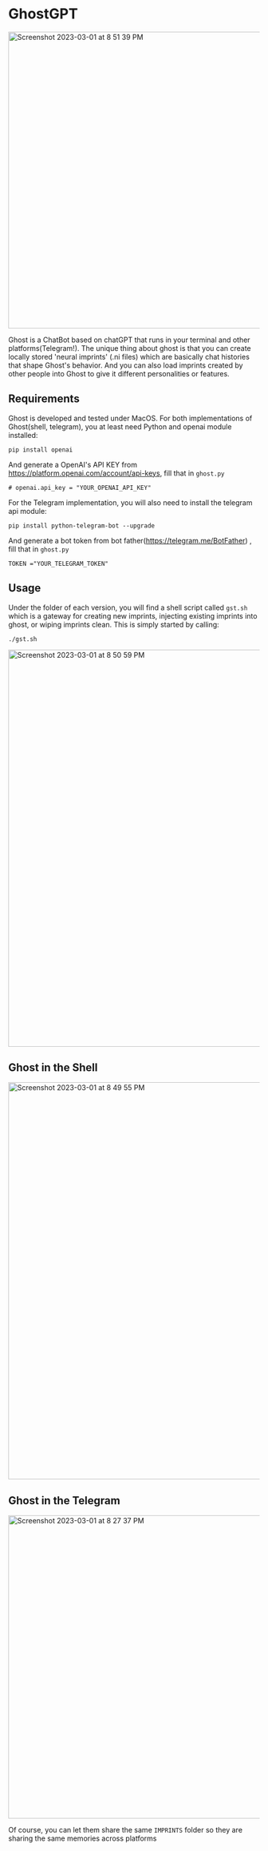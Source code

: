 # GhostGPT

<img width="594" alt="Screenshot 2023-03-01 at 8 51 39 PM" src="https://user-images.githubusercontent.com/39002684/222310215-bd37bb72-0ed2-4b4b-bc54-31612ffd5dde.png">

Ghost is a ChatBot based on chatGPT that runs in your terminal and other platforms(Telegram!). The unique thing about ghost is that you can create locally stored 'neural imprints' (.ni files) which are basically chat histories that shape Ghost's behavior. And you can also load imprints created by other people into Ghost to give it different personalities or features.

## Requirements
Ghost is developed and tested under MacOS.
For both implementations of Ghost(shell, telegram), you at least need Python and openai module installed:
```
pip install openai
```
And generate a OpenAI's API KEY from https://platform.openai.com/account/api-keys, fill that in `ghost.py`
```
# openai.api_key = "YOUR_OPENAI_API_KEY"
```
For the Telegram implementation, you will also need to install the telegram api module:
```
pip install python-telegram-bot --upgrade
```
And generate a bot token from bot father(https://telegram.me/BotFather) , fill that in `ghost.py`
```
TOKEN ="YOUR_TELEGRAM_TOKEN"
```


## Usage
Under the folder of each version, you will find a shell script called `gst.sh` which is a gateway for creating new imprints, injecting existing imprints into ghost, or wiping imprints clean. This is simply started by calling:
```
./gst.sh
```
<img width="795" alt="Screenshot 2023-03-01 at 8 50 59 PM" src="https://user-images.githubusercontent.com/39002684/222310139-590e5cd9-04d1-49e2-aa7f-7fc87abfa8ff.png">


## Ghost in the Shell
<img width="795" alt="Screenshot 2023-03-01 at 8 49 55 PM" src="https://user-images.githubusercontent.com/39002684/222309983-29f0228a-d7e3-41e9-abda-ba9f7a9b8faf.png">


## Ghost in the Telegram
<img width="607" alt="Screenshot 2023-03-01 at 8 27 37 PM" src="https://user-images.githubusercontent.com/39002684/222307122-82ddcd05-540d-4a72-a359-677469f69ac6.png">

Of course, you can let them share the same `IMPRINTS` folder so they are sharing the same memories across platforms
